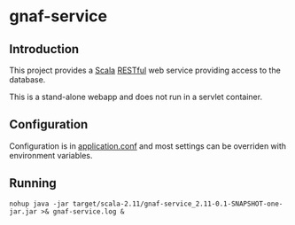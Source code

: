 # gnaf-service
## Introduction
This project provides a [Scala](http://scala-lang.org/) [RESTful](https://en.wikipedia.org/wiki/Representational_state_transfer) web service providing access to the database.

This is a stand-alone webapp and does not run in a servlet container.

## Configuration

Configuration is in [application.conf](src/main/resources/application.conf) and most settings can be overriden with environment variables.

## Running

    nohup java -jar target/scala-2.11/gnaf-service_2.11-0.1-SNAPSHOT-one-jar.jar >& gnaf-service.log &
